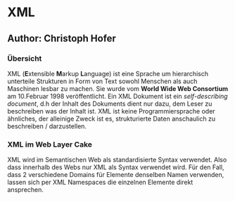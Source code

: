 # XML
## Author: Christoph Hofer
### Übersicht
XML (**E**xtensible **M**arkup **L**anguage) ist eine Sprache um hierarchisch unterteile Strukturen in Form von Text sowohl Menschen als auch Maschinen lesbar zu machen. Sie wurde vom **World Wide Web Consortium** am 10.Februar 1998 veröffentlicht. Ein XML Dokument ist ein *self-describing document*, d.h der Inhalt des Dokuments dient nur dazu, dem Leser zu beschreiben was der Inhalt ist. XML ist keine Programmiersprache oder ähnliches, der alleinige Zweck ist es, strukturierte Daten anschaulich zu beschreiben / darzustellen.

### XML im Web Layer Cake

XML wird im Semantischen Web als standardisierte Syntax verwendet. Also dass innerhalb des Webs nur XML als Syntax verwendet wird. Für den Fall, dass 2 verschiedene Domains für Elemente denselben Namen verwenden, lassen sich per XML Namespaces die einzelnen Elemente direkt ansprechen. 

